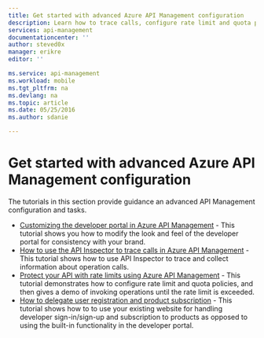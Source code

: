 ```yaml
---
title: Get started with advanced Azure API Management configuration
description: Learn how to trace calls, configure rate limit and quota policies, and customize the developer portal.
services: api-management
documentationcenter: ''
author: steved0x
manager: erikre
editor: ''

ms.service: api-management
ms.workload: mobile
ms.tgt_pltfrm: na
ms.devlang: na
ms.topic: article
ms.date: 05/25/2016
ms.author: sdanie

---
```

# Get started with advanced Azure API Management configuration
The tutorials in this section provide guidance an advanced API Management configuration and tasks.

* [Customizing the developer portal in Azure API Management](api-management-customize-portal.md) - This tutorial shows you how to modify the look and feel of the developer portal for consistency with your brand.
* [How to use the API Inspector to trace calls in Azure API Management](api-management-howto-api-inspector.md) - This tutorial shows how to use API Inspector to trace and collect information about operation calls.
* [Protect your API with rate limits using Azure API Management](api-management-howto-product-with-rules.md) - This tutorial demonstrates how to configure rate limit and quota policies, and then gives a demo of invoking operations until the rate limit is exceeded.
* [How to delegate user registration and product subscription](api-management-howto-setup-delegation.md) - This tutorial shows how to to use your existing website for handling developer sign-in/sign-up and subscription to products as opposed to using the built-in functionality in the developer portal.

[Customizing the developer portal in Azure API Management]: api-management-customize-portal.md

[How to use the API Inspector to trace calls in Azure API Management]: api-management-howto-api-inspector.md

[Protect your API with rate limits using Azure API Management]: api-management-howto-product-with-rules.md

[How to delegate user registration and product subscription]: api-management-howto-setup-delegation.md

